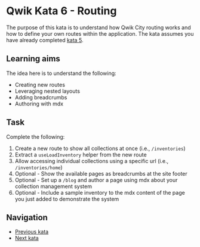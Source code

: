 # Qwik Kata 6 - Routing

The purpose of this kata is to understand how Qwik City routing works and how to define your own routes within the application. The kata assumes you have already completed [kata 5](kata-05.md).

## Learning aims

The idea here is to understand the following:

* Creating new routes
* Leveraging nested layouts
* Adding breadcrumbs
* Authoring with mdx

## Task

Complete the following:

1. Create a new route to show all collections at once (i.e., `/inventories`)
2. Extract a `useLoadInventory` helper from the new route
3. Allow accessing individual collections using a specific url (i.e., `/inventories/home`)
4. Optional - Show the available pages as breadcrumbs at the site footer
5. Optional - Set up a `/blog` and author a page using mdx about your collection management system
6. Optional - Include a sample inventory to the mdx content of the page you just added to demonstrate the system

## Navigation

* [Previous kata](./kata-05.md)
* [Next kata](./kata-06.md)
